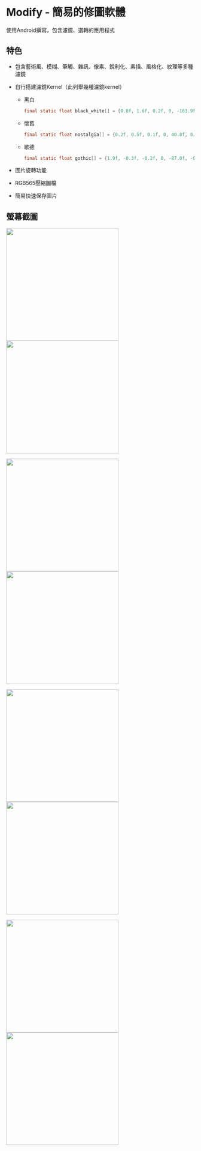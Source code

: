 # Modify - 簡易的修圖軟體

使用Android撰寫，包含濾鏡、選轉的應用程式

## 特色

* 包含藝術風、模糊、筆觸、雜訊、像素、銳利化、素描、風格化、紋理等多種濾鏡

* 自行搭建濾鏡Kernel（此列舉幾種濾鏡kernel）

  * 黑白

    ~~~java
    final static float black_white[] = {0.8f, 1.6f, 0.2f, 0, -163.9f, 0.8f, 1.6f, 0.2f, 0, -163.9f, 0.8f, 1.6f, 0.2f, 0, -163.9f, 0, 0, 0, 1.0f, 0};
    ~~~

  * 懷舊

    ~~~java
    final static float nostalgia[] = {0.2f, 0.5f, 0.1f, 0, 40.8f, 0.2f, 0.5f, 0.1f, 0, 40.8f, 0.2f, 0.5f, 0.1f, 0, 40.8f, 0, 0, 0, 1, 0};
    ~~~

  * 歌德

    ~~~java
    final static float gothic[] = {1.9f, -0.3f, -0.2f, 0, -87.0f, -0.2f, 1.7f, -0.1f, 0, -87.0f, -0.1f, -0.6f, 2.0f, 0, -87.0f, 0, 0, 0, 1.0f, 0};
    ~~~

* 圖片旋轉功能

* RGB565壓縮圖檔

* 簡易快速保存圖片

## 螢幕截圖

<img src="https://imgur.com/zx9r2rA.jpg" width="300px"/> <img src="https://imgur.com/uLUyet2.jpg" width="300px"/>

<img src="https://imgur.com/nYdSYWI.jpg" width="300px"/> <img src="https://imgur.com/9Natnpl.jpg" width="300px"/>

<img src="https://imgur.com/OKX5bdQ.jpg" width="300px"/> <img src="https://imgur.com/Zkyp93j.jpg" width="300px"/> 

<img src="https://imgur.com/x9NhWUX.jpg" width="300px"/> <img src="https://imgur.com/LpZn3zc.jpg" width="300px"/>  

